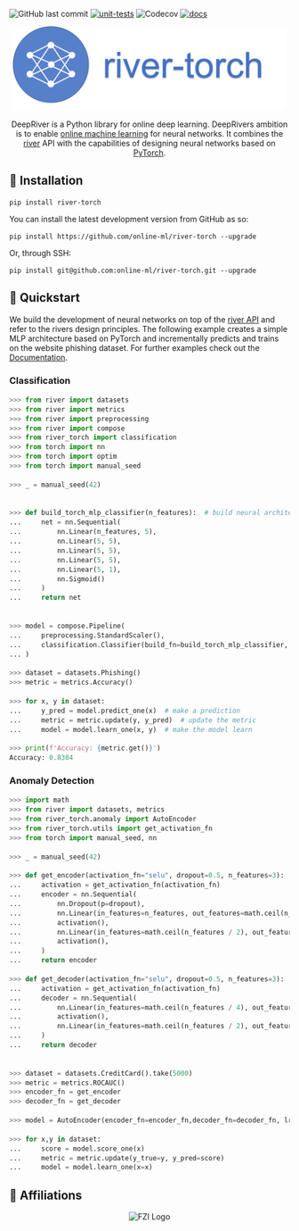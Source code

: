 ![GitHub last commit](https://img.shields.io/github/last-commit/kulbachcedric/DeepRiver)
[![unit-tests](https://github.com/kulbachcedric/DeepRiver/actions/workflows/unit-tests.yml/badge.svg)](https://github.com/kulbachcedric/DeepRiver/actions/workflows/unit-tests.yml)
![Codecov](https://img.shields.io/codecov/c/github/kulbachcedric/DeepRiver)
[![docs](https://github.com/kulbachcedric/IncrementalTorch/actions/workflows/mkdocs.yml/badge.svg)](https://github.com/kulbachcedric/IncrementalTorch/actions/workflows/unit_test.yml)

<p align="center">
  <img height="150px" src="docs/img/logo.png" alt="incremental dl logo">
</p>

<p align="center">
    DeepRiver is a Python library for online deep learning.
    DeepRivers ambition is to enable <a href="https://www.wikiwand.com/en/Online_machine_learning">online machine learning</a> for neural networks.
    It combines the <a href="https://www.riverml.xyz">river</a> API with the capabilities of designing neural networks based on <a href="https://pytorch.org">PyTorch</a>.
</p>

## 💈 Installation
```shell
pip install river-torch
```
You can install the latest development version from GitHub as so:
```shell
pip install https://github.com/online-ml/river-torch --upgrade
```

Or, through SSH:
```shell
pip install git@github.com:online-ml/river-torch.git --upgrade
```


## 🍫 Quickstart
We build the development of neural networks on top of the <a href="https://www.riverml.xyz">river API</a> and refer to the rivers design principles.
The following example creates a simple MLP architecture based on PyTorch and incrementally predicts and trains on the website phishing dataset.
For further examples check out the <a href="https://online-ml.github.io/river-torch">Documentation</a>.
### Classification
```python
>>> from river import datasets
>>> from river import metrics
>>> from river import preprocessing
>>> from river import compose
>>> from river_torch import classification
>>> from torch import nn
>>> from torch import optim
>>> from torch import manual_seed

>>> _ = manual_seed(42)


>>> def build_torch_mlp_classifier(n_features):  # build neural architecture
...     net = nn.Sequential(
...         nn.Linear(n_features, 5),
...         nn.Linear(5, 5),
...         nn.Linear(5, 5),
...         nn.Linear(5, 5),
...         nn.Linear(5, 1),
...         nn.Sigmoid()
...     )
...     return net


>>> model = compose.Pipeline(
...     preprocessing.StandardScaler(),
...     classification.Classifier(build_fn=build_torch_mlp_classifier, loss_fn='bce', optimizer_fn=optim.Adam, learning_rate=1e-3)
... )

>>> dataset = datasets.Phishing()
>>> metric = metrics.Accuracy()

>>> for x, y in dataset:
...     y_pred = model.predict_one(x)  # make a prediction
...     metric = metric.update(y, y_pred)  # update the metric
...     model = model.learn_one(x, y)  # make the model learn

>>> print(f'Accuracy: {metric.get()}')
Accuracy: 0.8304

```

### Anomaly Detection

```python
>>> import math
>>> from river import datasets, metrics
>>> from river_torch.anomaly import AutoEncoder
>>> from river_torch.utils import get_activation_fn
>>> from torch import manual_seed, nn

>>> _ = manual_seed(42)

>>> def get_encoder(activation_fn="selu", dropout=0.5, n_features=3):
...     activation = get_activation_fn(activation_fn)
...     encoder = nn.Sequential(
...         nn.Dropout(p=dropout),
...         nn.Linear(in_features=n_features, out_features=math.ceil(n_features / 2)),
...         activation(),
...         nn.Linear(in_features=math.ceil(n_features / 2), out_features=math.ceil(n_features / 4)),
...         activation(),
...     )
...     return encoder

>>> def get_decoder(activation_fn="selu", dropout=0.5, n_features=3):
...     activation = get_activation_fn(activation_fn)
...     decoder = nn.Sequential(
...         nn.Linear(in_features=math.ceil(n_features / 4), out_features=math.ceil(n_features / 2)),
...         activation(),
...         nn.Linear(in_features=math.ceil(n_features / 2), out_features=n_features),
...     )
...     return decoder


>>> dataset = datasets.CreditCard().take(5000)
>>> metric = metrics.ROCAUC()
>>> encoder_fn = get_encoder
>>> decoder_fn = get_decoder

>>> model = AutoEncoder(encoder_fn=encoder_fn,decoder_fn=decoder_fn, lr=0.01)

>>> for x,y in dataset:
...     score = model.score_one(x)
...     metric = metric.update(y_true=y, y_pred=score)
...     model = model.learn_one(x=x)

```

## 🏫 Affiliations
<p align="center">
    <img src="https://upload.wikimedia.org/wikipedia/de/thumb/4/44/Fzi_logo.svg/1200px-Fzi_logo.svg.png?raw=true" alt="FZI Logo" height="200"/>
</p>

